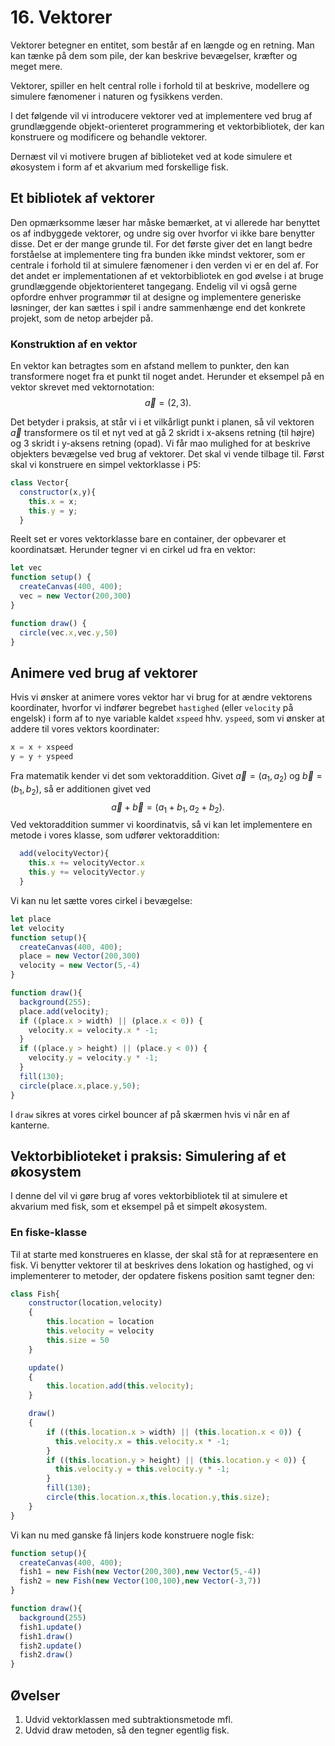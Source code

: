 # 16. Vektorer
Vektorer betegner en entitet, som består af en længde og en retning. Man kan tænke på dem som pile, der kan beskrive bevægelser, kræfter og meget mere.  

Vektorer, spiller en helt central rolle i forhold til at beskrive, modellere og simulere fænomener i naturen og fysikkens verden. 

I det følgende vil vi introducere vektorer ved at implementere ved brug af grundlæggende objekt-orienteret programmering et vektorbibliotek, der kan konstruere og modificere og behandle vektorer. 

Dernæst vil vi motivere brugen af biblioteket ved at kode simulere et økosystem i form af et akvarium med forskellige fisk.

## Et bibliotek af vektorer
Den opmærksomme læser har måske bemærket, at vi allerede har benyttet os af indbyggede vektorer, og undre sig over hvorfor vi ikke bare benytter disse. Det er der mange grunde til. For det første giver det en langt bedre forståelse at implementere ting fra bunden ikke mindst vektorer, som er centrale i forhold til at simulere fænomener i den verden vi er en del af. For det andet er implementationen af et vektorbibliotek en god øvelse i at bruge grundlæggende objektorienteret tangegang. 
Endelig vil vi også gerne opfordre enhver programmør til at designe og implementere generiske løsninger, der kan sættes i spil i andre sammenhænge end det konkrete projekt, som de netop arbejder på. 

### Konstruktion af en vektor
En vektor kan betragtes som en afstand mellem to punkter, den kan transformere noget fra et punkt til noget andet. 
Herunder et eksempel på en vektor skrevet med vektornotation: 
$$\overrightarrow{a}=(2,3).$$

Det betyder i praksis, at står vi i et vilkårligt punkt i planen, så vil vektoren $\overrightarrow{a}$ transformere os til et nyt ved at gå 2 skridt i x-aksens retning (til højre) og 3 skridt i y-aksens retning (opad). 
Vi får mao mulighed for at beskrive objekters bevægelse ved brug af vektorer. Det skal vi vende tilbage til. Først skal vi konstruere en simpel vektorklasse i P5:
```javascript
class Vector{
  constructor(x,y){
    this.x = x;
    this.y = y;
  }
```
Reelt set er vores vektorklasse bare en container, der opbevarer et koordinatsæt. 
Herunder tegner vi en cirkel ud fra en vektor: 
```javascript
let vec
function setup() {
  createCanvas(400, 400);
  vec = new Vector(200,300)
}

function draw() {
  circle(vec.x,vec.y,50)
}
```
## Animere ved brug af vektorer
Hvis vi ønsker at animere vores vektor har vi brug for at ændre vektorens koordinater, hvorfor vi indfører begrebet `hastighed` (eller `velocity` på engelsk) i form af to nye variable kaldet `xspeed` hhv. `yspeed`, som vi ønsker at addere til vores vektors koordinater:
```javascript
x = x + xspeed
y = y + yspeed
```  
Fra matematik kender vi det som vektoraddition. Givet $\overrightarrow{a}=(a_1,a_2)$
og $\overrightarrow{b}=(b_1,b_2)$, så er additionen givet ved $$\overrightarrow{a}+\overrightarrow{b}=(a_1+b_1,a_2+b_2).$$
Ved vektoraddition summer vi koordinatvis, så vi kan let implementere en metode i vores klasse, som udfører vektoraddition:
```javascript
  add(velocityVector){
    this.x += velocityVector.x
    this.y += velocityVector.y
  } 
```
Vi kan nu let sætte vores cirkel i bevægelse:
```javascript
let place
let velocity
function setup(){
  createCanvas(400, 400);
  place = new Vector(200,300)
  velocity = new Vector(5,-4)
}

function draw(){
  background(255);
  place.add(velocity);
  if ((place.x > width) || (place.x < 0)) {
    velocity.x = velocity.x * -1;
  }
  if ((place.y > height) || (place.y < 0)) {
    velocity.y = velocity.y * -1;
  }
  fill(130);
  circle(place.x,place.y,50);
}
```
I `draw` sikres at vores cirkel bouncer af på skærmen hvis vi når en af kanterne. 

## Vektorbiblioteket i praksis: Simulering af et økosystem
I denne del vil vi gøre brug af vores vektorbibliotek til at simulere et akvarium med fisk, som et eksempel på et simpelt økosystem. 

### En fiske-klasse
Til at starte med konstrueres en klasse, der skal stå for at repræsentere en fisk. Vi benytter vektorer til at beskrives dens lokation og hastighed, og vi implementerer to metoder, der opdatere fiskens position samt tegner den:
```javascript
class Fish{
    constructor(location,velocity)
    {
        this.location = location
        this.velocity = velocity
        this.size = 50
    }

    update()
    {
        this.location.add(this.velocity);
    }

    draw()
    {        
        if ((this.location.x > width) || (this.location.x < 0)) {
          this.velocity.x = this.velocity.x * -1;
        }
        if ((this.location.y > height) || (this.location.y < 0)) {
          this.velocity.y = this.velocity.y * -1;
        }
        fill(130);
        circle(this.location.x,this.location.y,this.size);
    }
}
```
Vi kan nu med ganske få linjers kode konstruere nogle fisk: 
```javascript
function setup(){
  createCanvas(400, 400);
  fish1 = new Fish(new Vector(200,300),new Vector(5,-4))
  fish2 = new Fish(new Vector(100,100),new Vector(-3,7))
}

function draw(){
  background(255)
  fish1.update()
  fish1.draw()
  fish2.update()
  fish2.draw()
}
```

## Øvelser
1. Udvid vektorklassen med subtraktionsmetode mfl.
2. Udvid draw metoden, så den tegner egentlig fisk.  

